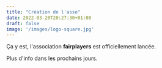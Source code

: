 ```yaml
---
title: "Création de l'asso"
date: 2022-03-20T20:27:30+01:00
draft: false
image: '/images/logo-square.jpg'
---
```


Ça y est, l'association **fairplayers** est officiellement lancée.

Plus d'info dans les prochains jours.